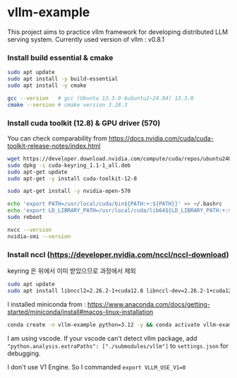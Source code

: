 # vllm-example
This project aims to practice vllm framework for developing distributed LLM serving system.
Currently used version of vllm : v0.8.1

### Install build essential & cmake
```bash
sudo apt update
sudo apt install -y build-essential
sudo apt install -y cmake
```
```bash
gcc --version   # gcc (Ubuntu 13.3.0-6ubuntu2~24.04) 13.3.0
cmake --version # cmake version 3.28.3
```

### Install cuda toolkit (12.8) & GPU driver (570)
You can check comparability from https://docs.nvidia.com/cuda/cuda-toolkit-release-notes/index.html
```bash
wget https://developer.download.nvidia.com/compute/cuda/repos/ubuntu2404/x86_64/cuda-keyring_1.1-1_all.deb
sudo dpkg -i cuda-keyring_1.1-1_all.deb
sudo apt-get update
sudo apt-get -y install cuda-toolkit-12-8

sudo apt-get install -y nvidia-open-570

echo 'export PATH=/usr/local/cuda/bin${PATH:+:${PATH}}' >> ~/.bashrc
echo 'export LD_LIBRARY_PATH=/usr/local/cuda/lib64${LD_LIBRARY_PATH:+:${LD_LIBRARY_PATH}}' >> ~/.bashrc
sudo reboot
```
```bash
nvcc --version
nvidia-smi --version
```

### Install nccl (https://developer.nvidia.com/nccl/nccl-download)
keyring 은 위에서 이미 받았으므로 과정에서 제외
```bash
sudo apt update
sudo apt install libnccl2=2.26.2-1+cuda12.8 libnccl-dev=2.26.2-1+cuda12.8
```

I installed miniconda from : https://www.anaconda.com/docs/getting-started/miniconda/install#macos-linux-installation
```bash
conda create -n vllm-example python=3.12 -y && conda activate vllm-example
```

I am using vscode. If your vscode can't detect vllm package, add `"python.analysis.extraPaths": ["./submodules/vllm"]` to `settings.json` for debugging.

I don't use V1 Engine. So I commanded `export VLLM_USE_V1=0`